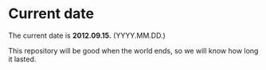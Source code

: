 # Current date

The current date is **2012.09.15.** (YYYY.MM.DD.)

This repository will be good when the world ends, so we will know how long it lasted.